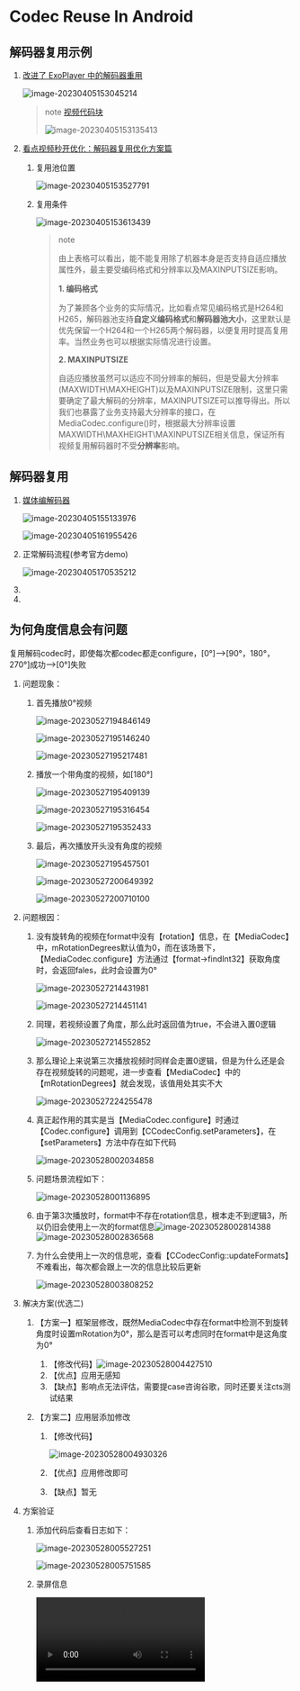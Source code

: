 # Codec Reuse In Android

## 解码器复用示例

1. [改进了 ExoPlayer 中的解码器重用](https://medium.com/google-exoplayer/improved-decoder-reuse-in-exoplayer-ef4c6d99591d)

   ![image-20230405153045214](CodecReuse.assets/image-20230405153045214.png)

   > note [视频代码块](https://github.com/google/ExoPlayer/blob/92a7bb534a706fe917308af48a4958c99b3bb754/library/core/src/main/java/com/google/android/exoplayer2/video/MediaCodecVideoRenderer.java#L502)
   >
   > ![image-20230405153135413](CodecReuse.assets/image-20230405153135413.png)

2. [看点视频秒开优化：解码器复用优化方案篇](https://cloud.tencent.com/developer/article/1717107)

   1. 复用池位置

      ![image-20230405153527791](CodecReuse.assets/image-20230405153527791.png)

   2. 复用条件

      ![image-20230405153613439](CodecReuse.assets/image-20230405153613439.png)

      > note
      >
      > 由上表格可以看出，能不能复用除了机器本身是否支持自适应播放属性外，最主要受编码格式和分辨率以及MAXINPUTSIZE影响。
      >
      > **1. 编码格式**
      >
      > 为了兼顾各个业务的实际情况，比如看点常见编码格式是H264和H265，解码器池支持**自定义编码格式**和**解码器池大小**，这里默认是优先保留一个H264和一个H265两个解码器，以便复用时提高复用率。当然业务也可以根据实际情况进行设置。
      >
      > **2. MAXINPUTSIZE**
      >
      > 自适应播放虽然可以适应不同分辨率的解码，但是受最大分辨率(MAXWIDTH\MAXHEIGHT)以及MAXINPUTSIZE限制，这里只需要确定了最大解码的分辨率，MAXINPUTSIZE可以推导得出。所以我们也暴露了业务支持最大分辨率的接口，在MediaCodec.configure()时，根据最大分辨率设置MAXWIDTH\MAXHEIGHT\MAXINPUTSIZE相关信息，保证所有视频复用解码器时不受**分辨率**影响。



## 解码器复用

1. [媒体编解码器](https://developer.android.com/reference/android/media/MediaCodec)

   ![image-20230405155133976](CodecReuse.assets/image-20230405155133976.png)

   ![image-20230405161955426](CodecReuse.assets/image-20230405161955426.png)

2. 正常解码流程(参考官方demo)

   ![image-20230405170535212](CodecReuse.assets/image-20230405170535212.png)

3. 

4. 

## 为何角度信息会有问题

复用解码codec时，即使每次都codec都走configure，[0°]-->[90°，180°，270°]成功-->[0°]失败

1. 问题现象：

   1. 首先播放0°视频

      ![image-20230527194846149](CodecReuse.assets/image-20230527194846149.png)

      ![image-20230527195146240](CodecReuse.assets/image-20230527195146240.png)

      ![image-20230527195217481](CodecReuse.assets/image-20230527195217481.png)

   2. 播放一个带角度的视频，如[180°]

      ![image-20230527195409139](CodecReuse.assets/image-20230527195409139.png)

      ![image-20230527195316454](CodecReuse.assets/image-20230527195316454.png)

      ![image-20230527195352433](CodecReuse.assets/image-20230527195352433.png)

   3. 最后，再次播放开头没有角度的视频

      ![image-20230527195457501](CodecReuse.assets/image-20230527195457501.png)

      ![image-20230527200649392](CodecReuse.assets/image-20230527200649392.png)

      ![image-20230527200710100](CodecReuse.assets/image-20230527200710100.png)

2. 问题根因：

   1. 没有旋转角的视频在format中没有【rotation】信息，在【MediaCodec】中，mRotationDegrees默认值为0，而在该场景下，【MediaCodec.configure】方法通过【format->findInt32】获取角度时，会返回fales，此时会设置为0°

      ![image-20230527214431981](CodecReuse.assets/image-20230527214431981.png)

      ![image-20230527214451141](CodecReuse.assets/image-20230527214451141.png)

   2. 同理，若视频设置了角度，那么此时返回值为true，不会进入置0逻辑

      ![image-20230527214552852](CodecReuse.assets/image-20230527214552852.png)

   3. 那么理论上来说第三次播放视频时同样会走置0逻辑，但是为什么还是会存在视频旋转的问题呢，进一步查看【MediaCodec】中的【mRotationDegrees】就会发现，该值用处其实不大

      ![image-20230527224255478](CodecReuse.assets/image-20230527224255478.png)

   4. 真正起作用的其实是当【MediaCodec.configure】时通过【Codec.configure】调用到【CCodecConfig.setParameters】，在【setParameters】方法中存在如下代码

      ![image-20230528002034858](CodecReuse.assets/image-20230528002034858.png)

   5. 问题场景流程如下：

      ![image-20230528001136895](CodecReuse.assets/image-20230528001136895.png)

   6. 由于第3次播放时，format中不存在rotation信息，根本走不到逻辑3，所以仍旧会使用上一次的format信息![image-20230528002814388](CodecReuse.assets/image-20230528002814388.png)![image-20230528002836568](CodecReuse.assets/image-20230528002836568.png)

   7. 为什么会使用上一次的信息呢，查看【CCodecConfig::updateFormats】不难看出，每次都会跟上一次的信息比较后更新

      ![image-20230528003808252](CodecReuse.assets/image-20230528003808252.png)

3. 解决方案(优选二)

   1. 【方案一】框架层修改，既然MediaCodec中存在format中检测不到旋转角度时设置mRotation为0°，那么是否可以考虑同时在format中是这角度为0°

      1. 【修改代码】![image-20230528004427510](CodecReuse.assets/image-20230528004427510.png)
      2. 【优点】应用无感知
      3. 【缺点】影响点无法评估，需要提case咨询谷歌，同时还要关注cts测试结果

   2. 【方案二】应用层添加修改

      1. 【修改代码】

         ![image-20230528004930326](CodecReuse.assets/image-20230528004930326.png)

      2. 【优点】应用修改即可

      3. 【缺点】暂无

4. 方案验证

   1. 添加代码后查看日志如下：

      ![image-20230528005527251](CodecReuse.assets/image-20230528005527251.png)

      ![image-20230528005751585](CodecReuse.assets/image-20230528005751585.png)

   2. 录屏信息
   
      <video src="CodecReuse.assets/bugfix.mp4" sty></video>



